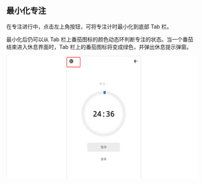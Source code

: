 ## 最小化专注

在专注进行中，点击左上角按钮，可将专注计时最小化到底部 Tab 栏。

最小化后仍可以从 Tab 栏上番茄图标的颜色动态环判断专注的状态。当一个番茄结束进入休息界面时，Tab 栏上的番茄图标将变成绿色，并弹出休息提示弹窗。

![](../../images/android/93.png)
